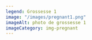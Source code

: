 ```yaml
---
legend: Grossesse 1
image: "/images/pregnant1.png"
imageAlt: photo de grossesse 1
imageCategory: img-pregnant
---
```


